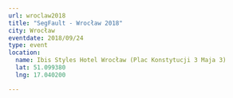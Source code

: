 ```yaml
---
url: wroclaw2018
title: "SegFault - Wrocław 2018"
city: Wrocław
eventdate: 2018/09/24
type: event
location:
  name: Ibis Styles Hotel Wrocław (Plac Konstytucji 3 Maja 3)
  lat: 51.099380
  lng: 17.040200

---
```

